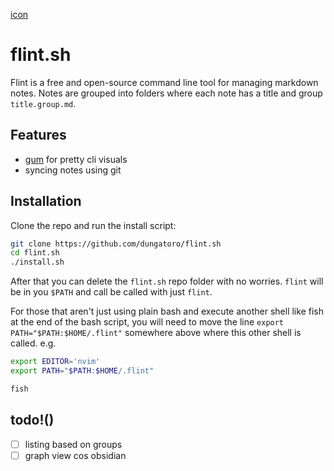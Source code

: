 [icon](icon.png) 

# flint.sh
Flint is a free and open-source command line tool for managing markdown notes. Notes are grouped into folders where each note has a title and group `title.group.md`.

## Features
- [gum](https://github.com/charmbracelet/gum) for pretty cli visuals
- syncing notes using git

## Installation
Clone the repo and run the install script:
```bash
git clone https://github.com/dungatoro/flint.sh
cd flint.sh
./install.sh
```
After that you can delete the `flint.sh` repo folder with no worries. `flint` will be in you `$PATH` and call be called with just `flint`.

For those that aren't just using plain bash and execute another shell like fish at the end of the bash script, you will need to move the line `export PATH="$PATH:$HOME/.flint"` somewhere above where this other shell is called. e.g.
```bash
export EDITOR='nvim'
export PATH="$PATH:$HOME/.flint"

fish
```

## todo!()
- [ ] listing based on groups
- [ ] graph view cos obsidian
